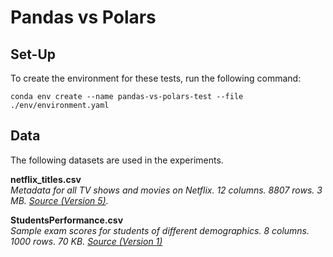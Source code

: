# Pandas vs Polars

## Set-Up

To create the environment for these tests, run the following command:

```
conda env create --name pandas-vs-polars-test --file ./env/environment.yaml
```

## Data

The following datasets are used in the experiments.

**netflix_titles.csv**  
*Metadata for all TV shows and movies on Netflix. 12 columns. 8807 rows. 3 MB. [Source (Version 5)](https://www.kaggle.com/datasets/shivamb/netflix-shows).*

**StudentsPerformance.csv**  
*Sample exam scores for students of different demographics. 8 columns. 1000 rows. 70 KB. [Source (Version 1)](https://www.kaggle.com/datasets/spscientist/students-performance-in-exams)*